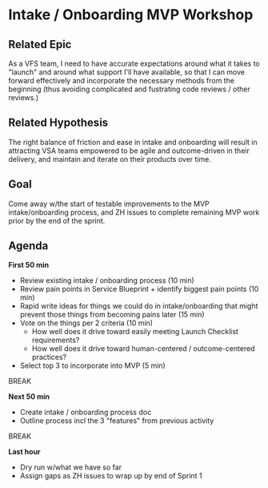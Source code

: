 # Intake / Onboarding MVP Workshop

## Related Epic
As a VFS team, I need to have accurate expectations around what it takes to "launch" and around what support I'll have available, so that I can move forward effectively and incorporate the necessary methods from the beginning (thus avoiding complicated and fustrating code reviews / other reviews.)

## Related Hypothesis
The right balance of friction and ease in intake and onboarding will result in attracting VSA teams empowered to be agile and outcome-driven in their delivery, and maintain and iterate on their products over time.

## Goal
Come away w/the start of testable improvements to the MVP intake/onboarding process, and ZH issues to complete remaining MVP work prior by the end of the sprint.

## Agenda

**First 50 min**
- Review existing intake / onboarding process (10 min)
- Review pain points in Service Blueprint + identify biggest pain points (10 min)
- Rapid write ideas for things we could do in intake/onboarding that might prevent those things from becoming pains later (15 min)
- Vote on the things per 2 criteria (10 min)
  - How well does it drive toward easily meeting Launch Checklist requirements?
  - How well does it drive toward human-centered / outcome-centered practices?
- Select top 3 to incorporate into MVP (5 min)

BREAK

**Next 50 min**
- Create intake / onboarding process doc
- Outline process incl the 3 "features" from previous activity

BREAK

**Last hour**
- Dry run w/what we have so far
- Assign gaps as ZH issues to wrap up by end of Sprint 1
